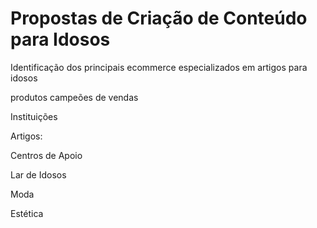 # Propostas de Criação de Conteúdo para Idosos

Identificação dos principais ecommerce especializados em artigos para idosos



produtos campeões de vendas



Instituições




Artigos:



Centros de Apoio


Lar de Idosos


Moda


Estética